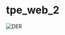 # tpe_web_2

![DER](https://github.com/user-attachments/assets/2c2dc75c-118d-4eaf-92ba-73b820bd5da5)


